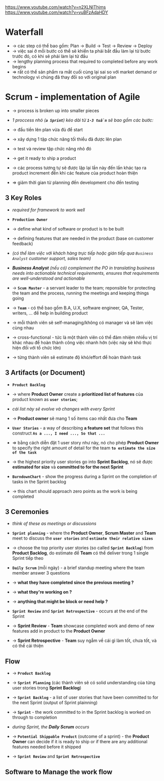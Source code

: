 https://www.youtube.com/watch?v=n2XLNlThjms
https://www.youtube.com/watch?v=vuBFzAdaHDY


# Waterfall
* -> các step có thể bao gồm: Plan -> Build -> Test -> Review -> Deploy
* -> việc sai ở mỗi bước có thể sẽ khiển ta phải bắt đầu làm lại từ bước trước đó, có khi sẽ phải làm lại từ đầu
* -> lengthy planning process that required to completed before any work begins
* => rất có thể sản phẩm ra mắt cuối cùng lại sai so với market demand or technology vì chúng đã thay đổi so với original plan

# Scrum - implementation of Agile
* -> process is broken up into smaller pieces

* _1 proccess nhỏ (**`a Sprint`**) kéo dài từ **`1-3 tuần`** sẽ bao gồm các bước:_
* -> đầu tiền lên plan vừa đủ để start 
* -> xây dựng 1 tập chức năng tối thiểu đã được lên plan
* -> test và review tập chức năng nhỏ đó
* -> get it ready to ship a product

* -> các process tương tự sẽ được lặp lại lần này đến lần khác tạo ra product increment đến khi các feature của product hoàn thiện
* => giảm thời gian từ planning đến development cho đến testing

## 3 Key Roles
* _required for framework to work well_

* **`Production Owner`**
* -> define what kind of software or product is to be built
* -> defining features that are needed in the product (base on customer feedback)
* _(có thể làm việc với khách hàng trực tiếp hoặc gián tiếp qua `Business Analyst` customer support, sales team)_
* _**Business Analyst** (nếu có) complement the PO in translating business needs into actionable technical requirements, ensures that requirements are well-understood and actionable_

* -> **`Scum Master`** - a servant leader to the team; reponsible for protecting the team and the process, running the meetings and keeping things going

* -> **`Team`** - có thể bao gồm B.A, U.X, software engineer, QA, Tester, writers, ... để help in building product
* -> mỗi thành viên sẽ self-managing/không có manager và sẽ làm việc cùng nhau
* -> cross-functional - tức là một thành viên có thể đảm nhiệm nhiều vị trí khác nhau để hoàn thành công việc nhanh hớn (việc này sẽ khó thực hiện đối với tổ chức lớn)
* -> từng thành viên sẽ estimate độ khó/effort để hoàn thành task

## 3 Artifacts (or Document)
* **`Product Backlog`** 
* -> where **Product Owner** create a **prioritized list of features** của product known as **`user stories`**; 
* _cái list này sẽ evolve và changes with every Sprint_
* -> **Product owner** sẽ mang 1 số items cao nhất đưa cho **Team**

* **`User Stories`** - a way of describing **a feature set** that follows this construct **`As a ..., I need ..., So that ...`**
* => bằng cách diễn đặt 1 user story như này, nó cho phép **Product Owner** to specify the right amount of detail for the team **`to estimate the size of the task`**
* -> the highest priority user stories go into **Sprint Backlog**, nó sẽ được **estimated for size** và **committed to for the next Sprint**

* **`BurndownChart`** - show the progress during a Sprint on the completion of tasks in the Sprint backlog
* -> this chart should approach zero points as the work is being completed

## 3 Ceremonies
* _think of these as meetings or discussions_

* **`Sprint planning`** - where the **Product Owner**, **Scrum Master** and **Team** meet to discuss the **`user stories`** and **`estimate their relative sizes`**
* -> choose the top priority user stories (so called **`Sprint Backlog`**) from **Product Backlog**, do estimate để **Team** có thể deliver trong 1 single Sprint tiếp theo

* **`Daily Scrum`** (mỗi ngày) - a brief standup meeting where the team member answer 3 questions
* -> **what they have completed since the previous meeting ?**
* -> **what they're working on ?**
* -> **anything that might be block or need help ?**

* **`Sprint Review`** and **`Sprint Retrospective`** - occurs at the end of the Sprint 
* -> **Sprint Review** - **Team** showcase completed work and demo of new features add in product to the **Product Owner**
* -> **Sprint Retrospective** - **Team** suy ngẫm về cái gì làm tốt, chưa tốt, và có thể cải thiện

## Flow
* -> **`Product Backlog`**
* -> **`Sprint Planning`** (các thành viên sẽ có solid understanding của từng user stories trong **Sprint Backlog**)
* -> **`Sprint Backlog`** - a list of user stories that have been committed to for the next Sprint (output of Sprint plainning)

* -> **`Sprint`** - the work committed to in the Sprint backlog is worked on through to completion
* _during Sprint, the **Daily Scrum** occurs_

* -> **`Potential Shippable Product`** (outcome of a sprint) - the **Product Owner** can decide if it is ready to ship or if there are any additional features needed before it shipped

* -> **`Sprint Review`** and **`Sprint Retrospective`** 

## Software to Manage the work flow